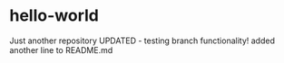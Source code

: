# hello-world
Just another repository
UPDATED - testing branch functionality!
added another line to README.md
